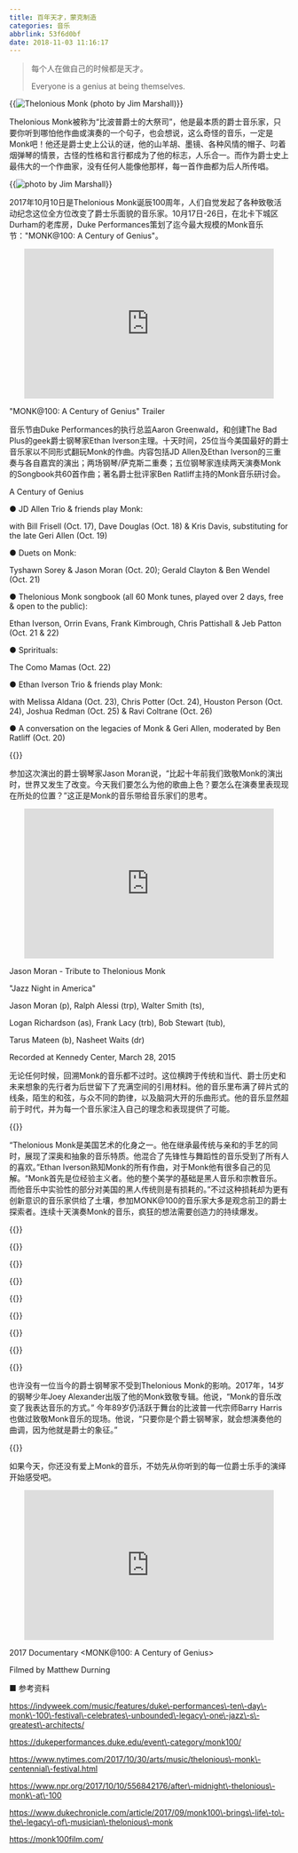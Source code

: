```yaml
---
title: 百年天才，蒙克制造
categories: 音乐
abbrlink: 53f6d0bf
date: 2018-11-03 11:16:17
---
```


>每个人在做自己的时候都是天才。
>
>Everyone is a genius at being themselves.


{{<img src="https://ian2.oss-cn-hangzhou.aliyuncs.com/2018-11-03-032100.jpg" alt="Thelonious Monk (photo by Jim Marshall)">}}

Thelonious Monk被称为“比波普爵士的大祭司”，他是最本质的爵士音乐家，只要你听到哪怕他作曲或演奏的一个句子，也会想说，这么奇怪的音乐，一定是Monk吧！他还是爵士史上公认的谜，他的山羊胡、墨镜、各种风情的帽子、叼着烟弹琴的情景，古怪的性格和言行都成为了他的标志，人乐合一。而作为爵士史上最伟大的一个作曲家，没有任何人能像他那样，每一首作曲都为后人所传唱。

{{<img src="https://ian2.oss-cn-hangzhou.aliyuncs.com/2018-11-03-032112.jpg" alt="photo by Jim Marshall">}}

2017年10月10日是Thelonious Monk诞辰100周年，人们自觉发起了各种致敬活动纪念这位全方位改变了爵士乐面貌的音乐家。10月17日-26日，在北卡下城区Durham的老库房，Duke Performances策划了迄今最大规模的Monk音乐节："MONK@100: A Century of Genius"。

<p align="center"><iframe width="450" height="270" frameborder="0" src="https://v.qq.com/txp/iframe/player.html?vid=t0739gqumus" allowFullScreen="true"></iframe></p>

"MONK@100: A Century of Genius" Trailer

音乐节由Duke Performances的执行总监Aaron Greenwald，和创建The Bad Plus的geek爵士钢琴家Ethan Iverson主理。十天时间，25位当今美国最好的爵士音乐家以不同形式翻玩Monk的作曲。内容包括JD Allen及Ethan Iverson的三重奏与各自嘉宾的演出；两场钢琴/萨克斯二重奏；五位钢琴家连续两天演奏Monk的Songbook共60首作曲；著名爵士批评家Ben Ratliff主持的Monk音乐研讨会。


A Century of Genius

● JD Allen Trio & friends play Monk: 

with Bill Frisell (Oct. 17), Dave Douglas (Oct. 18) & Kris Davis, substituting for the late Geri Allen (Oct. 19)

● Duets on Monk: 

Tyshawn Sorey & Jason Moran (Oct. 20); Gerald Clayton & Ben Wendel (Oct. 21)

● Thelonious Monk songbook (all 60 Monk tunes, played over 2 days, free & open to the public): 

Ethan Iverson, Orrin Evans, Frank Kimbrough, Chris Pattishall & Jeb Patton (Oct. 21 & 22)

● Sprirituals: 

The Como Mamas (Oct. 22)

● Ethan Iverson Trio & friends play Monk: 

with Melissa Aldana (Oct. 23), Chris Potter (Oct. 24), Houston Person (Oct. 24), Joshua Redman (Oct. 25) & Ravi Coltrane (Oct. 26)

● A conversation on the legacies of Monk & Geri Allen, moderated by Ben Ratliff (Oct. 20)

{{<img src="https://ian2.oss-cn-hangzhou.aliyuncs.com/2018-11-03-032355.jpg" alt="">}}

参加这次演出的爵士钢琴家Jason Moran说，“比起十年前我们致敬Monk的演出时，世界又发生了改变。今天我们要怎么为他的歌曲上色？要怎么在演奏里表现现在所处的位置？”这正是Monk的音乐带给音乐家们的思考。

<p align="center"><iframe width="450" height="270" frameborder="0" src="https://v.qq.com/txp/iframe/player.html?vid=k07407j2h9s" allowFullScreen="true"></iframe></p>

Jason Moran - Tribute to Thelonious Monk

"Jazz Night in America"

Jason Moran (p), Ralph Alessi (trp), Walter Smith (ts),

Logan Richardson (as), Frank Lacy (trb), Bob Stewart (tub),

Tarus Mateen (b), Nasheet Waits (dr)

Recorded at Kennedy Center, March 28, 2015

无论任何时候，回溯Monk的音乐都不过时。这位横跨于传统和当代、爵士历史和未来想象的先行者为后世留下了充满空间的引用材料。他的音乐里布满了碎片式的线条，陌生的和弦，与众不同的韵律，以及脑洞大开的乐曲形式。他的音乐显然超前于时代，并为每一个音乐家注入自己的理念和表现提供了可能。

{{<img src="https://ian2.oss-cn-hangzhou.aliyuncs.com/2018-11-03-032500.png" alt="">}}

“Thelonious Monk是美国艺术的化身之一。他在继承最传统与亲和的手艺的同时，展现了深奥和抽象的音乐特质。他混合了先锋性与舞蹈性的音乐受到了所有人的喜欢。”Ethan Iverson熟知Monk的所有作曲，对于Monk他有很多自己的见解。“Monk首先是位经验主义者。他的整个美学的基础是黑人音乐和宗教音乐。而他音乐中实验性的部分对美国的黑人传统则是有损耗的。”不过这种损耗却为更有创新意识的音乐家供给了土壤，参加MONK@100的音乐家大多是观念前卫的爵士探索者。连续十天演奏Monk的音乐，疯狂的想法需要创造力的持续爆发。

{{<img src="https://ian2.oss-cn-hangzhou.aliyuncs.com/2018-11-03-032524.jpg" alt="">}}

{{<img src="https://ian2.oss-cn-hangzhou.aliyuncs.com/2018-11-03-032533.jpg" alt="">}}

{{<img src="https://ian2.oss-cn-hangzhou.aliyuncs.com/2018-11-03-032543.jpg" alt="">}}

{{<img src="https://ian2.oss-cn-hangzhou.aliyuncs.com/2018-11-03-032553.jpg" alt="">}}

{{<img src="https://ian2.oss-cn-hangzhou.aliyuncs.com/2018-11-03-032615.jpg" alt="">}}

{{<img src="https://ian2.oss-cn-hangzhou.aliyuncs.com/2018-11-03-032628.jpg" alt="">}}

{{<img src="https://ian2.oss-cn-hangzhou.aliyuncs.com/2018-11-03-032637.jpg" alt="">}}

{{<img src="https://ian2.oss-cn-hangzhou.aliyuncs.com/2018-11-03-032652.jpg" alt="">}}

{{<img src="https://ian2.oss-cn-hangzhou.aliyuncs.com/2018-11-03-032705.jpg" alt="">}}

也许没有一位当今的爵士钢琴家不受到Thelonious Monk的影响。2017年，14岁的钢琴少年Joey Alexander出版了他的Monk致敬专辑。他说，“Monk的音乐改变了我表达音乐的方式。” 今年89岁仍活跃于舞台的比波普一代宗师Barry Harris也做过致敬Monk音乐的现场。他说，“只要你是个爵士钢琴家，就会想演奏他的曲调，因为他就是爵士的象征。”

{{<img src="https://ian2.oss-cn-hangzhou.aliyuncs.com/2018-11-03-032738.png" alt="">}}

如果今天，你还没有爱上Monk的音乐，不妨先从你听到的每一位爵士乐手的演绎开始感受吧。

<p align="center"><iframe width="450" height="270" frameborder="0" src="https://v.qq.com/txp/iframe/player.html?vid=q0740jkbflr" allowFullScreen="true"></iframe></p>

2017 Documentary <MONK@100: A Century of Genius>

Filmed by Matthew Durning

■ 参考资料

https://indyweek.com/music/features/duke\-performances\-ten\-day\-monk\-100\-festival\-celebrates\-unbounded\-legacy\-one\-jazz\-s\-greatest\-architects/

https://dukeperformances.duke.edu/event\-category/monk100/

https://www.nytimes.com/2017/10/30/arts/music/thelonious\-monk\-centennial\-festival.html

https://www.npr.org/2017/10/10/556842176/after\-midnight\-thelonious\-monk\-at\-100

https://www.dukechronicle.com/article/2017/09/monk100\-brings\-life\-to\-the\-legacy\-of\-musician\-thelonious\-monk

https://monk100film.com/
